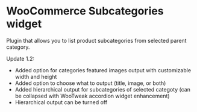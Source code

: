 # WooCommerce Subcategories widget

Plugin that allows you to list product subcategories from selected parent category.

Update 1.2:
* Added option for categories featured images output with customizable width and height
* Added option to choose what to output (title, image, or both)
* Added hierarchical output for subcategories of selected categoty (can be collapsed with WooTweak accordion widget enhancement) 
* Hierarchical output can be turned off
